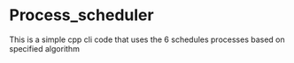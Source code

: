 # Process_scheduler
This is a simple cpp cli code that uses the 6 schedules processes based on specified algorithm
